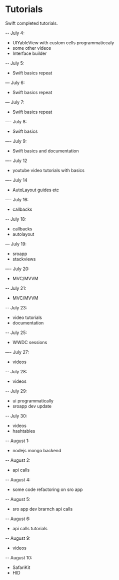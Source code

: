 # Tutorials
Swift completed tutorials.


-- July 4:
- UIYableView with custom cells programmaticcaly
- some other videos
- Interface builder

-- July 5:
- Swift basics repeat

— July 6:
- Swift basics repeat

— July 7:
- Swift basics repeat

—- July 8:
- Swift basics

—- July 9:
- Swift basics and documentation

—- July 12
- youtube video tutorials with basics

—- July 14
- AutoLayout guides etc

—- July 16:
- callbacks

-- July 18:
- callbacks
- autolayout

— July 19:
- sroapp
- stackviews

—- July 20:
- MVC/MVVM

-- July 21:
- MVC/MVVM

-- July 23:
- video tutorials
- documentation

-- July 25:
- WWDC sessions

—- July 27:
- videos

-- July 28:
- videos

-- July 29:
- ui programmatically
- sroapp dev update

-- July 30:
- videos
- hashtables

-- August 1:
- nodejs mongo backend

-- August 2:
- api calls

-- August 4:
- some code refactoring on sro app

-- August 5:
- sro app dev brarnch api calls

-- August 6:
- api calls tutorials

-- August 9:
- videos

-- August 10:
- SafariKit
- HID
